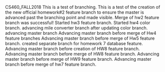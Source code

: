CS460_FALL2018
This is a test of branching.
This is a test of the creation of the new official homework#2 feature branch to ensure the master is advanced past the branching point and made visible.
Merge of hw2 feature branch was successful!
Started hw3 feature branch.
Started hw4 color branch.
advancing mile converter branch after updating color branch.
advancing master branch
Advancing master branch before merge of Hw4 feature branches
Advancing master branch before merge of Hw5 feature branch.
created separate branch for homework 7 database feature.
Advancing master branch before creation of HW8 feature branch.
Advancing master branch before merge of HW8 feature branch.
Advancing master branch before merge of HW9 feature branch.
Advancing master branch before merge of hw7 feature branch.

